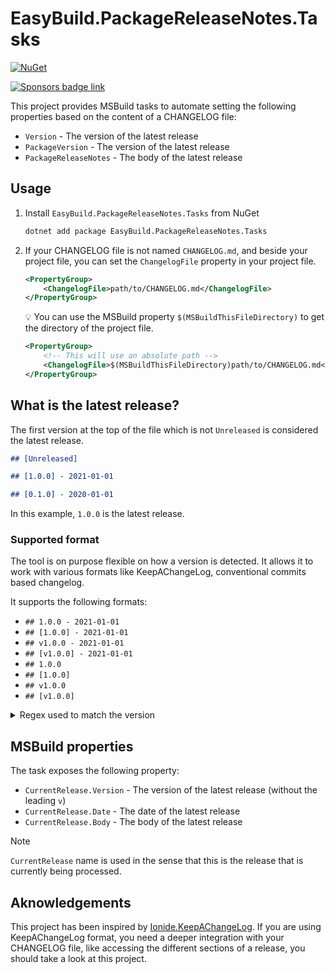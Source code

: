 # EasyBuild.PackageReleaseNotes.Tasks

[![NuGet](https://img.shields.io/nuget/v/EasyBuild.PackageReleaseNotes.Tasks.svg)](https://www.nuget.org/packages/EasyBuild.PackageReleaseNotes.Tasks)

[![Sponsors badge link](https://img.shields.io/badge/Sponsors_this_project-EA4AAA?style=for-the-badge)](https://mangelmaxime.github.io/sponsors/)

This project provides MSBuild tasks to automate setting the following properties based on the content of a CHANGELOG file:

- `Version` - The version of the latest release
- `PackageVersion` - The version of the latest release
- `PackageReleaseNotes` - The body of the latest release

## Usage

1. Install `EasyBuild.PackageReleaseNotes.Tasks` from NuGet

    ```bash
    dotnet add package EasyBuild.PackageReleaseNotes.Tasks
    ```

2. If your CHANGELOG file is not named `CHANGELOG.md`, and beside your project file, you can set the `ChangelogFile` property in your project file.

    ```xml
    <PropertyGroup>
        <ChangelogFile>path/to/CHANGELOG.md</ChangelogFile>
    </PropertyGroup>
    ```

    💡 You can use the MSBuild property `$(MSBuildThisFileDirectory)` to get the directory of the project file.

    ```xml
    <PropertyGroup>
        <!-- This will use an absolute path -->
        <ChangelogFile>$(MSBuildThisFileDirectory)path/to/CHANGELOG.md</ChangelogFile>
    </PropertyGroup>
    ```

## What is the latest release?

The first version at the top of the file which is not `Unreleased` is considered the latest release.

```md
## [Unreleased]

## [1.0.0] - 2021-01-01

## [0.1.0] - 2020-01-01
```

In this example, `1.0.0` is the latest release.

### Supported format

The tool is on purpose flexible on how a version is detected. It allows it to work with various formats like KeepAChangeLog, conventional commits based changelog.

It supports the following formats:

- `## 1.0.0 - 2021-01-01`
- `## [1.0.0] - 2021-01-01`
- `## v1.0.0 - 2021-01-01`
- `## [v1.0.0] - 2021-01-01`
- `## 1.0.0`
- `## [1.0.0]`
- `## v1.0.0`
- `## [v1.0.0]`

<details>
<summary>Regex used to match the version</summary>

```text
^                    # Start of the string
##                   # Match literal "##"
\s                   # Match a space (whitespace character)
\[?                  # Optionally match an opening bracket '['
v?                   # Optionally match a literal 'v' (for version)
(?<version>          # Start a named capture group for "version"
  [\w\d.-]+          # Match one or more word characters (letters, digits), dots, or hyphens
  \.                 # Match a literal dot (.)
  [\w\d.-]+          # Match one or more word characters (letters, digits), dots, or hyphens again
  [a-zA-Z0-9]        # Match a single alphanumeric character (ensures no trailing dot/hyphen)
)                    # End the "version" capture group
\]?                  # Optionally match a closing bracket ']'
\s-\s                # Match a literal space, hyphen, and space " - "
(?<date>             # Start a named capture group for "date"
  \d{4}              # Match exactly 4 digits (year)
  -                  # Match a literal hyphen "-"
  \d{2}              # Match exactly 2 digits (month)
  -                  # Match a literal hyphen "-"
  \d{2}              # Match exactly 2 digits (day)
)?                   # The "date" group is optional (match 0 or 1 times)
$                    # End of the string
```

</details>

## MSBuild properties

The task exposes the following property:

- `CurrentRelease.Version` - The version of the latest release (without the leading `v`)
- `CurrentRelease.Date` - The date of the latest release
- `CurrentRelease.Body` - The body of the latest release

> [!NOTE]
> `CurrentRelease` name is used in the sense that this is the release that is currently being processed.

## Aknowledgements

This project has been inspired by [Ionide.KeepAChangeLog](https://github.com/ionide/KeepAChangelog). If you are using KeepAChangeLog format, you need a deeper integration with your CHANGELOG file, like accessing the different sections of a release, you should take a look at this project.
